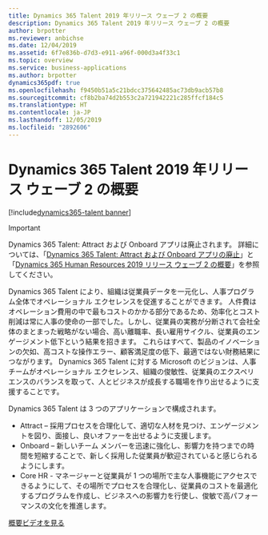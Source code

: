 ```yaml
---
title: Dynamics 365 Talent 2019 年リリース ウェーブ 2 の概要
description: Dynamics 365 Talent 2019 年リリース ウェーブ 2 の概要
author: brpotter
ms.reviewer: anbichse
ms.date: 12/04/2019
ms.assetid: 6f7e836b-d7d3-e911-a96f-000d3a4f33c1
ms.topic: overview
ms.service: business-applications
ms.author: brpotter
dynamics365pdf: true
ms.openlocfilehash: f9450b51a5c21bdcc375642485ac73db9acb57b8
ms.sourcegitcommit: cf8b2ba74d2b553c2a721942221c285ffcf184c5
ms.translationtype: HT
ms.contentlocale: ja-JP
ms.lasthandoff: 12/05/2019
ms.locfileid: "2892606"
---
```

# <a name="overview-of-dynamics-365-talent-2019-release-wave-2"></a>Dynamics 365 Talent 2019 年リリース ウェーブ 2 の概要
[!include[dynamics365-talent banner](../includes/dynamics365-talent.md)]

<!--overview start-->
> [!IMPORTANT]
> Dynamics 365 Talent: Attract および Onboard アプリは廃止されます。 詳細については、「[Dynamics 365 Talent: Attract および Onboard アプリの廃止](https://community.dynamics.com/365/talent/b/dynamics365fortalent/posts/retiring-dynamics-365-talent-attract-and-onboard-apps)」と「[Dynamics 365 Human Resources 2019 リリース ウェーブ 2 の概要](https://docs.microsoft.com/dynamics365-release-plan/2019wave2/dynamics365-human-resources/)」を参照してください。

Dynamics 365 Talent により、組織は従業員データを一元化し、人事プログラム全体でオペレーショナル エクセレンスを促進することができます。 人件費はオペレーション費用の中で最もコストのかかる部分であるため、効率化とコスト削減は常に人事の使命の一部でした。しかし、従業員の実務が分断されて会社全体のまとまった戦略がない場合、高い離職率、長い雇用サイクル、従業員のエンゲージメント低下という結果を招きます。 これらはすべて、製品のイノベーションの欠如、高コストな操作エラー、顧客満足度の低下、最適ではない財務結果につながります。 Dynamics 365 Talent に対する Microsoft のビジョンは、人事チームがオペレーショナル エクセレンス、組織の俊敏性、従業員のエクスペリエンスのバランスを取って、人とビジネスが成長する職場を作り出せるように支援することです。

Dynamics 365 Talent は 3 つのアプリケーションで構成されます。

*   Attract – 採用プロセスを合理化して、適切な人材を見つけ、エンゲージメントを図り、面接し、良いオファーを出せるように支援します。
*   Onboard – 新しいチーム メンバーを迅速に強化し、影響力を持つまでの時間を短縮することで、新しく採用した従業員が歓迎されていると感じられるようにします。 
*   Core HR - マネージャーと従業員が 1 つの場所で主な人事機能にアクセスできるようにして、その場所でプロセスを合理化し、従業員のコストを最適化するプログラムを作成し、ビジネスへの影響力を行使し、俊敏で高パフォーマンスの文化を推進します。


[概要ビデオを見る](https://aka.ms/ROGT19RW2ROV)
<!--overview end-->
